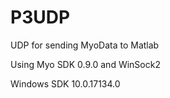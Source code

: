 # P3UDP
UDP for sending MyoData to Matlab

Using Myo SDK 0.9.0 and WinSock2

Windows SDK 10.0.17134.0
